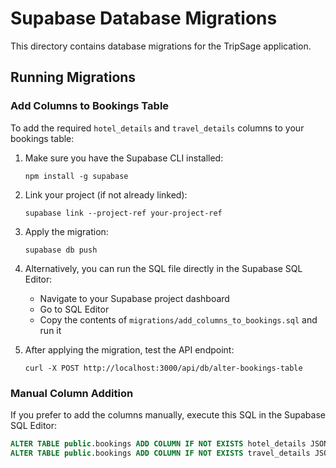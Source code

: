 # Supabase Database Migrations

This directory contains database migrations for the TripSage application.

## Running Migrations

### Add Columns to Bookings Table

To add the required `hotel_details` and `travel_details` columns to your bookings table:

1. Make sure you have the Supabase CLI installed:
   ```
   npm install -g supabase
   ```

2. Link your project (if not already linked):
   ```
   supabase link --project-ref your-project-ref
   ```

3. Apply the migration:
   ```
   supabase db push
   ```

4. Alternatively, you can run the SQL file directly in the Supabase SQL Editor:
   - Navigate to your Supabase project dashboard
   - Go to SQL Editor
   - Copy the contents of `migrations/add_columns_to_bookings.sql` and run it

5. After applying the migration, test the API endpoint:
   ```
   curl -X POST http://localhost:3000/api/db/alter-bookings-table
   ```

### Manual Column Addition

If you prefer to add the columns manually, execute this SQL in the Supabase SQL Editor:

```sql
ALTER TABLE public.bookings ADD COLUMN IF NOT EXISTS hotel_details JSONB DEFAULT '{}'::jsonb;
ALTER TABLE public.bookings ADD COLUMN IF NOT EXISTS travel_details JSONB DEFAULT '{}'::jsonb;
``` 